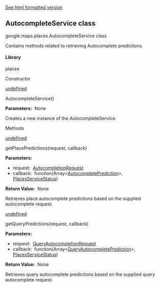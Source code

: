 [See html formatted version](https://huasofoundries.github.io/google-maps-documentation/AutocompleteService.html)

AutocompleteService class
-------------------------

google.maps.places.AutocompleteService class

Contains methods related to retrieving Autocomplete predictions.

#### Library

places

Constructor

[undefined](#AutocompleteService.constructor)

AutocompleteService()

**Parameters:**  None

Creates a new instance of the AutocompleteService.

Methods

[undefined](#AutocompleteService.getPlacePredictions)

getPlacePredictions(request, callback)

**Parameters:** 

*   request:  [AutocompletionRequest](/maps/documentation/javascript/reference/3.40/places-autocomplete-service#AutocompletionRequest)
*   callback:  function(Array<[AutocompletePrediction](/maps/documentation/javascript/reference/3.40/places-autocomplete-service#AutocompletePrediction)\>, [PlacesServiceStatus](/maps/documentation/javascript/reference/3.40/places-service#PlacesServiceStatus))

**Return Value:**  None

Retrieves place autocomplete predictions based on the supplied autocomplete request.

[undefined](#AutocompleteService.getQueryPredictions)

getQueryPredictions(request, callback)

**Parameters:** 

*   request:  [QueryAutocompletionRequest](/maps/documentation/javascript/reference/3.40/places-autocomplete-service#QueryAutocompletionRequest)
*   callback:  function(Array<[QueryAutocompletePrediction](/maps/documentation/javascript/reference/3.40/places-autocomplete-service#QueryAutocompletePrediction)\>, [PlacesServiceStatus](/maps/documentation/javascript/reference/3.40/places-service#PlacesServiceStatus))

**Return Value:**  None

Retrieves query autocomplete predictions based on the supplied query autocomplete request.